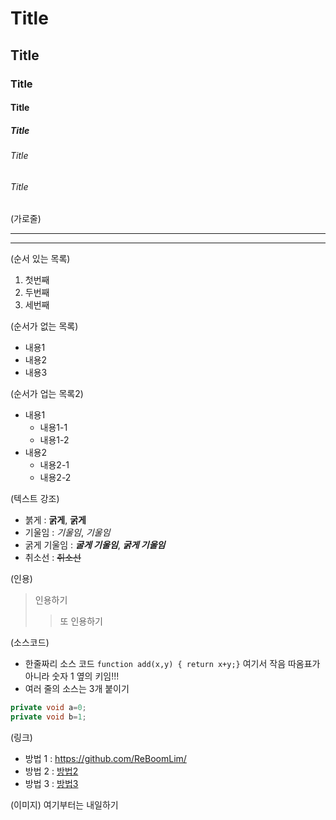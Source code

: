 # Title

## Title

### Title

#### Title

##### Title

###### Title

###### Title

(가로줄)

---

***

(순서 있는 목록)

1. 첫번째
2. 두번째
3. 세번째

(순서가 없는 목록)
- 내용1
- 내용2
- 내용3

(순서가 업는 목록2)
- 내용1
  - 내용1-1
  -   내용1-2
- 내용2
  - 내용2-1
  - 내용2-2

(텍스트 강조)
- 붉게 : **굵게**, __굵게__
- 기울임 : *기울임*, _기울임_
- 굵게 기울임 : ***굴게 기울임***, ___굵게 기울임___
- 취소선 : ~~취소선~~

(인용)
> 인용하기
>> 또 인용하기

(소스코드)
- 한줄짜리 소스 코드 `function add(x,y) { return x+y;}` 여기서 작음 따옴표가 아니라 숫자 1 옆의 키임!!!
- 여러 줄의 소스는 3개 붙이기
``` C#
private void a=0;
private void b=1;
```

(링크)
- 방법 1 : <https://github.com/ReBoomLim/>
- 방법 2 : [방법2 ](https://github.com/ReBoomLim/)
- 방법 3 : [방법3](https://github.com/ReBoomLim/, "ReBoom git hub")

(이미지)
여기부터는 내일하기
